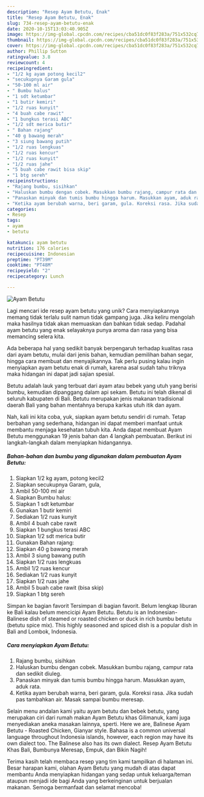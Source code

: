 ```yaml
---
description: "Resep Ayam Betutu, Enak"
title: "Resep Ayam Betutu, Enak"
slug: 734-resep-ayam-betutu-enak
date: 2020-10-15T13:03:40.905Z
image: https://img-global.cpcdn.com/recipes/cba51dc0f83f283a/751x532cq70/ayam-betutu-foto-resep-utama.jpg
thumbnail: https://img-global.cpcdn.com/recipes/cba51dc0f83f283a/751x532cq70/ayam-betutu-foto-resep-utama.jpg
cover: https://img-global.cpcdn.com/recipes/cba51dc0f83f283a/751x532cq70/ayam-betutu-foto-resep-utama.jpg
author: Phillip Sutton
ratingvalue: 3.8
reviewcount: 4
recipeingredient:
- "1/2 kg ayam potong kecil2"
- "secukupnya Garam gula"
- "50-100 ml air"
- " Bumbu halus"
- "1 sdt ketumbar"
- "1 butir kemiri"
- "1/2 ruas kunyit"
- "4 buah cabe rawit"
- "1 bungkus terasi ABC"
- "1/2 sdt merica butir"
- " Bahan rajang"
- "40 g bawang merah"
- "3 siung bawang putih"
- "1/2 ruas lengkuas"
- "1/2 ruas kencur"
- "1/2 ruas kunyit"
- "1/2 ruas jahe"
- "5 buah cabe rawit bisa skip"
- "1 btg sereh"
recipeinstructions:
- "Rajang bumbu, sisihkan"
- "Haluskan bumbu dengan cobek. Masukkan bumbu rajang, campur rata dan sedikit diuleg."
- "Panaskan minyak dan tumis bumbu hingga harum. Masukkan ayam, aduk rata."
- "Ketika ayam berubah warna, beri garam, gula. Koreksi rasa. Jika sudah pas tambahkan air. Masak sampai bumbu meresap."
categories:
- Resep
tags:
- ayam
- betutu

katakunci: ayam betutu 
nutrition: 176 calories
recipecuisine: Indonesian
preptime: "PT39M"
cooktime: "PT48M"
recipeyield: "2"
recipecategory: Lunch

---
```



![Ayam Betutu](https://img-global.cpcdn.com/recipes/cba51dc0f83f283a/751x532cq70/ayam-betutu-foto-resep-utama.jpg)

Lagi mencari ide resep ayam betutu yang unik? Cara menyiapkannya memang tidak terlalu sulit namun tidak gampang juga. Jika keliru mengolah maka hasilnya tidak akan memuaskan dan bahkan tidak sedap. Padahal ayam betutu yang enak selayaknya punya aroma dan rasa yang bisa memancing selera kita.

Ada beberapa hal yang sedikit banyak berpengaruh terhadap kualitas rasa dari ayam betutu, mulai dari jenis bahan, kemudian pemilihan bahan segar, hingga cara membuat dan menyajikannya. Tak perlu pusing kalau ingin menyiapkan ayam betutu enak di rumah, karena asal sudah tahu triknya maka hidangan ini dapat jadi sajian spesial.

Betutu adalah lauk yang terbuat dari ayam atau bebek yang utuh yang berisi bumbu, kemudian dipanggang dalam api sekam. Betutu ini telah dikenal di seluruh kabupaten di Bali. Betutu merupakan jenis makanan tradisional daerah Bali yang bahan mentahnya berupa karkas utuh itik dan ayam.


Nah, kali ini kita coba, yuk, siapkan ayam betutu sendiri di rumah. Tetap berbahan yang sederhana, hidangan ini dapat memberi manfaat untuk membantu menjaga kesehatan tubuh kita. Anda dapat membuat Ayam Betutu menggunakan 19 jenis bahan dan 4 langkah pembuatan. Berikut ini langkah-langkah dalam menyiapkan hidangannya.

<!--inarticleads1-->

##### Bahan-bahan dan bumbu yang digunakan dalam pembuatan Ayam Betutu:

1. Siapkan 1/2 kg ayam, potong kecil2
1. Siapkan secukupnya Garam, gula,
1. Ambil 50-100 ml air
1. Siapkan  Bumbu halus:
1. Siapkan 1 sdt ketumbar
1. Gunakan 1 butir kemiri
1. Sediakan 1/2 ruas kunyit
1. Ambil 4 buah cabe rawit
1. Siapkan 1 bungkus terasi ABC
1. Siapkan 1/2 sdt merica butir
1. Gunakan  Bahan rajang:
1. Siapkan 40 g bawang merah
1. Ambil 3 siung bawang putih
1. Siapkan 1/2 ruas lengkuas
1. Ambil 1/2 ruas kencur
1. Sediakan 1/2 ruas kunyit
1. Siapkan 1/2 ruas jahe
1. Ambil 5 buah cabe rawit (bisa skip)
1. Siapkan 1 btg sereh


Simpan ke bagian favorit Tersimpan di bagian favorit. Belum lengkap liburan ke Bali kalau belum mencicipi Ayam Betutu. Betutu is an Indonesian-Balinese dish of steamed or roasted chicken or duck in rich bumbu betutu (betutu spice mix). This highly seasoned and spiced dish is a popular dish in Bali and Lombok, Indonesia. 

<!--inarticleads2-->

##### Cara menyiapkan Ayam Betutu:

1. Rajang bumbu, sisihkan
1. Haluskan bumbu dengan cobek. Masukkan bumbu rajang, campur rata dan sedikit diuleg.
1. Panaskan minyak dan tumis bumbu hingga harum. Masukkan ayam, aduk rata.
1. Ketika ayam berubah warna, beri garam, gula. Koreksi rasa. Jika sudah pas tambahkan air. Masak sampai bumbu meresap.


Selain menu andalan kami yaitu ayam betutu dan bebek betutu, yang merupakan ciri dari rumah makan Ayam Betutu khas Gilimanuk, kami juga menyediakan aneka masakan lainnya, sperti. Here we are, Balinese Ayam Betutu - Roasted Chicken, Gianyar style. Bahasa is a common universal language throughout Indonesia islands, however, each region may have its own dialect too. The Balinese also has its own dialect. Resep Ayam Betutu Khas Bali, Bumbunya Meresap, Empuk, dan Bikin Nagih! 

Terima kasih telah membaca resep yang tim kami tampilkan di halaman ini. Besar harapan kami, olahan Ayam Betutu yang mudah di atas dapat membantu Anda menyiapkan hidangan yang sedap untuk keluarga/teman ataupun menjadi ide bagi Anda yang berkeinginan untuk berjualan makanan. Semoga bermanfaat dan selamat mencoba!
